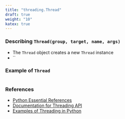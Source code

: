 ```yaml
---
title: "threading.Thread"
draft: true
weight: "10"
katex: true
---
```


### Describing `Thread(group, target, name, args)`
- The `Thread` object creates a new `Thread` instance
- ``

### Example of `Thread`

```python

```

### References
- [Python Essential References](http://index-of.co.uk/Python/Python%20Essential%20Reference,%20Fourth%20Edition.pdf)
- [Documentation for Threading API](https://docs.python.org/3/library/threading.html)
- [Examples of Threading in Python](https://realpython.com/intro-to-python-threading/)
